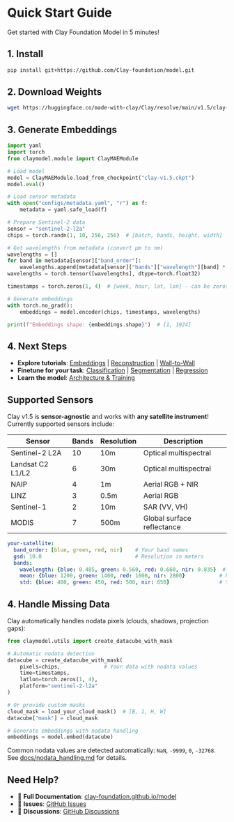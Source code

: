 # Quick Start Guide

Get started with Clay Foundation Model in 5 minutes!

## 1. Install

```bash
pip install git+https://github.com/Clay-foundation/model.git
```

## 2. Download Weights

```bash
wget https://huggingface.co/made-with-clay/Clay/resolve/main/v1.5/clay-v1.5.ckpt
```

## 3. Generate Embeddings

```python
import yaml
import torch
from claymodel.module import ClayMAEModule

# Load model
model = ClayMAEModule.load_from_checkpoint("clay-v1.5.ckpt")
model.eval()

# Load sensor metadata
with open("configs/metadata.yaml", "r") as f:
    metadata = yaml.safe_load(f)

# Prepare Sentinel-2 data
sensor = "sentinel-2-l2a"
chips = torch.randn(1, 10, 256, 256)  # [batch, bands, height, width]

# Get wavelengths from metadata (convert μm to nm)
wavelengths = []
for band in metadata[sensor]["band_order"]:
    wavelengths.append(metadata[sensor]["bands"]["wavelength"][band] * 1000)
wavelengths = torch.tensor([wavelengths], dtype=torch.float32)

timestamps = torch.zeros(1, 4)  # [week, hour, lat, lon] - can be zeros

# Generate embeddings
with torch.no_grad():
    embeddings = model.encoder(chips, timestamps, wavelengths)

print(f"Embeddings shape: {embeddings.shape}")  # [1, 1024]
```

## 4. Next Steps

- **Explore tutorials**: [Embeddings](../tutorials/embeddings.ipynb) | [Reconstruction](../tutorials/reconstruction.ipynb) | [Wall-to-Wall](../tutorials/wall-to-wall.ipynb)
- **Finetune for your task**: [Classification](../finetune/classify.md) | [Segmentation](../finetune/segment.md) | [Regression](../finetune/regression.md)
- **Learn the model**: [Architecture & Training](../release-notes/specification.md)

## Supported Sensors

Clay v1.5 is **sensor-agnostic** and works with **any satellite instrument**! Currently supported sensors include:

| Sensor | Bands | Resolution | Description |
|--------|-------|------------|-------------|
| Sentinel-2 L2A | 10 | 10m | Optical multispectral |
| Landsat C2 L1/L2 | 6 | 30m | Optical multispectral |
| NAIP | 4 | 1m | Aerial RGB + NIR |
| LINZ | 3 | 0.5m | Aerial RGB |
| Sentinel-1 | 2 | 10m | SAR (VV, VH) |
| MODIS | 7 | 500m | Global surface reflectance |

```yaml
your-satellite:
  band_order: [blue, green, red, nir]    # Your band names
  gsd: 10.0                              # Resolution in meters
  bands:
    wavelength: {blue: 0.485, green: 0.560, red: 0.660, nir: 0.835}  # μm
    mean: {blue: 1200, green: 1400, red: 1600, nir: 2800}           # Normalization
    std: {blue: 400, green: 450, red: 500, nir: 650}                # Statistics
```

## 4. Handle Missing Data

Clay automatically handles nodata pixels (clouds, shadows, projection gaps):

```python
from claymodel.utils import create_datacube_with_mask

# Automatic nodata detection
datacube = create_datacube_with_mask(
    pixels=chips,              # Your data with nodata values  
    time=timestamps,
    latlon=torch.zeros(1, 4),
    platform="sentinel-2-l2a"
)

# Or provide custom masks
cloud_mask = load_your_cloud_mask()  # [B, 1, H, W] 
datacube["mask"] = cloud_mask

# Generate embeddings with nodata handling
embeddings = model.embed(datacube)
```

Common nodata values are detected automatically: `NaN`, `-9999`, `0`, `-32768`. See [docs/nodata_handling.md](../nodata_handling.md) for details.

## Need Help?

- 📖 **Full Documentation**: [clay-foundation.github.io/model](https://clay-foundation.github.io/model)
- 🐛 **Issues**: [GitHub Issues](https://github.com/Clay-foundation/model/issues)
- 💬 **Discussions**: [GitHub Discussions](https://github.com/Clay-foundation/model/discussions)
